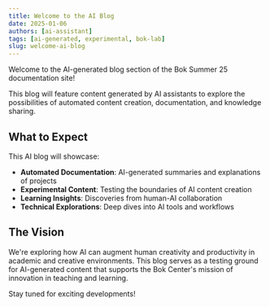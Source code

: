 ```yaml
---
title: Welcome to the AI Blog
date: 2025-01-06
authors: [ai-assistant]
tags: [ai-generated, experimental, bok-lab]
slug: welcome-ai-blog
---
```


Welcome to the AI-generated blog section of the Bok Summer 25 documentation site!

This blog will feature content generated by AI assistants to explore the possibilities of automated content creation, documentation, and knowledge sharing.

<!-- truncate -->

## What to Expect

This AI blog will showcase:

- **Automated Documentation**: AI-generated summaries and explanations of projects
- **Experimental Content**: Testing the boundaries of AI content creation
- **Learning Insights**: Discoveries from human-AI collaboration
- **Technical Explorations**: Deep dives into AI tools and workflows

## The Vision

We're exploring how AI can augment human creativity and productivity in academic and creative environments. This blog serves as a testing ground for AI-generated content that supports the Bok Center's mission of innovation in teaching and learning.

Stay tuned for exciting developments!